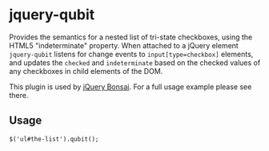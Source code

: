﻿# jquery-qubit

Provides the semantics for a nested list of tri-state checkboxes, using the HTML5 
"indeterminate" property. When attached to a jQuery element `jquery-qubit`
listens for change events to `input[type=checkbox]` elements, and updates 
the `checked` and `indeterminate` based on the checked values of any checkboxes 
in child elements of the DOM.

This plugin is used by [jQuery Bonsai](https://github.com/aexmachina/jquery-bonsai). For
a full usage example please see there.

## Usage

```
$('ul#the-list').qubit();
```